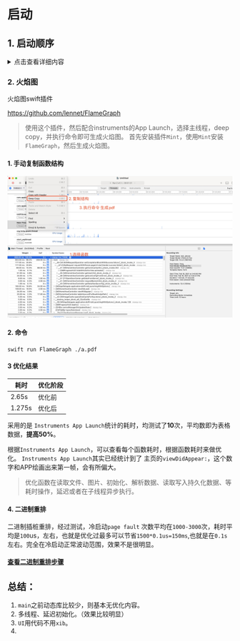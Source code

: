 # 启动

## 1. 启动顺序
<details>
  <summary>点击查看详细内容</summary>
  
  
  ![-w474](media/16173485177228.jpg)

  - 1. `framework initializers`
  - 2. image `+load`
  - 3. `c/c++ __attribute__`
  - 4. 所有 `initalizers`

> `+load` 函数父类先于子类，类先于类别。
>   可以将`+load`函数的实现在`initalizers`+`dispatch_once`来保证只执行一次。减少`pre-main`启动时间
  
![](media/16123179478932.jpg)

</details>


### 2. 火焰图

火焰图swift插件

https://github.com/lennet/FlameGraph


>使用这个插件，然后配合instruments的App Launch，选择主线程，deep copy，并执行命令即可生成火焰图。
> 首先安装插件`Mint`，使用`Mint`安装`FlameGraph`，然后生成火焰图。


#### 1. 手动复制函数结构

![-w1358](media/16137229080195.jpg)


#### 2. 命令
`swift run FlameGraph ./a.pdf`

#### 3 优化结果

|耗时|优化阶段|
|---|---|
|2.65s|优化前|
|1.275s|优化后|

采用的是 `Instruments App Launch`统计的耗时，均测试了**10**次，平均数即为表格数据，**提高50%**。

根据`Instruments App Launch`，可以查看每个函数耗时，根据函数耗时来做优化。
`Instruments App Launch`其实已经统计到了 主页的`viewDidAppear:`，这个数字和APP绘画出来第一帧，会有所偏大。

> 优化函数在读取文件、图片、初始化、解析数据、读取写入持久化数据、等耗时操作，延迟或者在子线程异步执行。

#### 4. 二进制重排
二进制插桩重排，经过测试，冷启动`page fault` 次数平均在`1000-3000`次，耗时平均是`100`us，左右，也就是优化过最多可以节省`1500*0.1us=150ms`,也就是在`0.1s`左右。完全在冷启动正常波动范围，效果不是很明显。

#### [查看二进制重排步骤](./erjinzhichazhuang.md)




## 总结：
1. `main`之前动态库比较少，则基本无优化内容。
2. 多线程、延迟初始化。（效果比较明显）
3. `UI`用代码不用`xib`。
4. 

